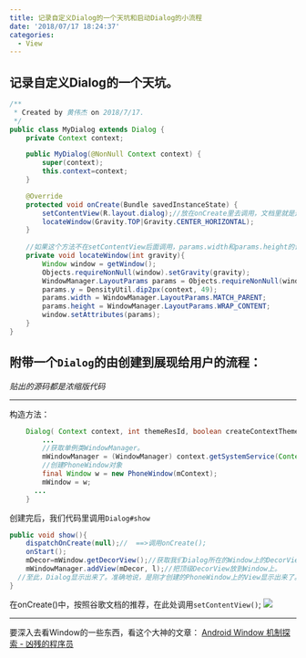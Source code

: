 ```yaml
---
title: 记录自定义Dialog的一个天坑和启动Dialog的小流程
date: '2018/07/17 18:24:37'
categories:
  - View
---
```


## 记录自定义Dialog的一个天坑。

``` java
/**
 * Created by 黄伟杰 on 2018/7/17.
 */
public class MyDialog extends Dialog {
    private Context context;

    public MyDialog(@NonNull Context context) {
        super(context);
        this.context=context;
    }

    @Override
    protected void onCreate(Bundle savedInstanceState) {
        setContentView(R.layout.dialog);//放在onCreate里去调用，文档里就是这么写的。
        locateWindow(Gravity.TOP|Gravity.CENTER_HORIZONTAL);
    }
    
    //如果这个方法不在setContentView后面调用，params.width和params.height的设置将会失效
    private void locateWindow(int gravity){
        Window window = getWindow();
        Objects.requireNonNull(window).setGravity(gravity);
        WindowManager.LayoutParams params = Objects.requireNonNull(window).getAttributes();
        params.y = DensityUtil.dip2px(context, 49);
        params.width = WindowManager.LayoutParams.MATCH_PARENT;
        params.height = WindowManager.LayoutParams.WRAP_CONTENT;
        window.setAttributes(params);
    }
}
```

## 附带一个`Dialog`的由创建到展现给用户的流程：
*贴出的源码都是浓缩版代码*

---
构造方法：
``` java
    Dialog( Context context, int themeResId, boolean createContextThemeWrapper) {
        ...
        //获取单例类WindowManager。
        mWindowManager = (WindowManager) context.getSystemService(Context.WINDOW_SERVICE);
        //创建PhoneWindow对象
        final Window w = new PhoneWindow(mContext);
        mWindow = w;
      ...
    }
```

创建完后，我们代码里调用`Dialog#show`
``` java
public void show(){
    dispatchOnCreate(null);//  ==>调用onCreate();
    onStart();
    mDecor=mWindow.getDecorView();//获取我们Dialog所在的Window上的DecorView。
    mWindowManager.addView(mDecor, l);//把顶级DecorView放到Window上。
  //至此，Dialog显示出来了。准确地说，是刚才创建的PhoneWindow上的View显示出来了。
}
```
在onCreate()中，按照谷歌文档的推荐，在此处调用`setContentView()`;
![](https://upload-images.jianshu.io/upload_images/7177220-20abe6de646a5a01.png?imageMogr2/auto-orient/strip%7CimageView2/2/w/1240)

---

要深入去看Window的一些东西，看这个大神的文章：
[Android Window 机制探索 - 凶残的程序员](https://blog.csdn.net/qian520ao/article/details/78555397)
                                                                                                                                                                                                                                                                                                                                                                                                                                                                                                                                                                                                                                                                                                                                                                                                                                                                                                                                                                                                                                                                                                                                                                                                                                                                                                                                                                                                                                                                                                                                                                                                                                                                                                                                                                                                                                                                                                                                                                                                                                                                                                                                                                                                                                                                                                                                                                                                                                                                                                                                                                                                                                                                                                                                                                                                                                                                                                                                                                                                                                                                                                                                                                                                                                                                                                                                                                                                                                                                                                                                                                                                                                                                                                                                                                                                                                                                                                                                                                                                                                                                                                                                                                                                                                                                                                                                                                                                                                                                                                                                                                                                                                                                                                                                                                                                                                                                                                                                                                                                                                                                                                                                                                                                                                                                                                                                                                                                                                                                                                                                                                                                                                                                                                                                                                                                                                                                                                                                                                                                                                                                                                                                                                                                                                                                                                                                                                                                                                                                                                                                                                                                                                                                                                                                                                                                                                                                                                                                                                                                                                                                                                                                                                                                                                                                                                                                                                                                                                                                                                                                                                                                                                                                                                                                                                                                                                                                                                                                                                                                                                                                                                                                                     